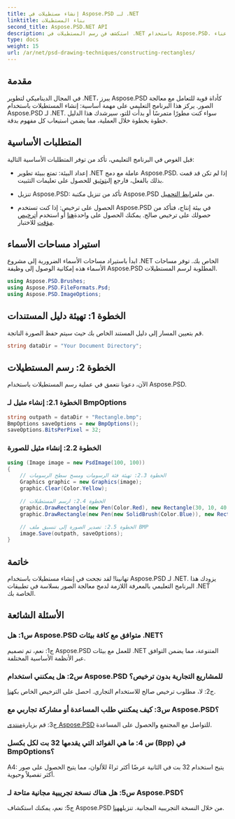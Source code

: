 ```yaml
---
title: إنشاء مستطيلات في Aspose.PSD لـ .NET
linktitle: بناء المستطيلات
second_title: Aspose.PSD.NET API
description: استكشف فن رسم المستطيلات في .NET باستخدام Aspose.PSD. اتبع دليلنا خطوة بخطوة للتكامل السلس. ارفع مستوى لعبة معالجة الصور الخاصة بك دون عناء.
type: docs
weight: 15
url: /ar/net/psd-drawing-techniques/constructing-rectangles/
---
```

## مقدمة

في المجال الديناميكي لتطوير .NET، يبرز Aspose.PSD كأداة قوية للتعامل مع معالجة الصور. يركز هذا البرنامج التعليمي على مهمة أساسية: إنشاء المستطيلات باستخدام Aspose.PSD لـ .NET. سواء كنت مطورًا متمرسًا أو بدأت للتو، سيرشدك هذا الدليل خطوة بخطوة خلال العملية، مما يضمن استيعاب كل مفهوم بدقة.

## المتطلبات الأساسية

قبل الغوص في البرنامج التعليمي، تأكد من توفر المتطلبات الأساسية التالية:

-  إعداد البيئة: تمتع ببيئة تطوير .NET عاملة مع دمج Aspose.PSD. إذا لم تكن قد قمت بذلك بالفعل، فارجع إلى[توثيق](https://reference.aspose.com/psd/net/) للحصول على تعليمات التثبيت.

-  تنزيل Aspose.PSD: تأكد من تنزيل مكتبة Aspose.PSD من ملف[رابط التحميل](https://releases.aspose.com/psd/net/).

-  الحصول على ترخيص: إذا كنت تستخدم Aspose.PSD في بيئة إنتاج، فتأكد من حصولك على ترخيص صالح. يمكنك الحصول على واحدة[هنا](https://purchase.aspose.com/buy) أو استخدم أ[ترخيص مؤقت](https://purchase.aspose.com/temporary-license/) للاختبار.

## استيراد مساحات الأسماء

ابدأ باستيراد مساحات الأسماء الضرورية إلى مشروع .NET الخاص بك. توفر مساحات الأسماء هذه إمكانية الوصول إلى وظيفة Aspose.PSD المطلوبة لرسم المستطيلات.

```csharp
using Aspose.PSD.Brushes;
using Aspose.PSD.FileFormats.Psd;
using Aspose.PSD.ImageOptions;
```

## الخطوة 1: تهيئة دليل المستندات

قم بتعيين المسار إلى دليل المستند الخاص بك حيث سيتم حفظ الصورة الناتجة.

```csharp
string dataDir = "Your Document Directory";
```

## الخطوة 2: رسم المستطيلات

الآن، دعونا نتعمق في عملية رسم المستطيلات باستخدام Aspose.PSD.

### الخطوة 2.1: إنشاء مثيل لـ BmpOptions

```csharp
string outpath = dataDir + "Rectangle.bmp";
BmpOptions saveOptions = new BmpOptions();
saveOptions.BitsPerPixel = 32;
```

### الخطوة 2.2: إنشاء مثيل للصورة

```csharp
using (Image image = new PsdImage(100, 100))
{
    // الخطوة 2.3: تهيئة فئة الرسومات ومسح سطح الرسومات
    Graphics graphic = new Graphics(image);
    graphic.Clear(Color.Yellow);

    // الخطوة 2.4: ارسم المستطيلات
    graphic.DrawRectangle(new Pen(Color.Red), new Rectangle(30, 10, 40, 80));
    graphic.DrawRectangle(new Pen(new SolidBrush(Color.Blue)), new Rectangle(10, 30, 80, 40));

    // الخطوة 2.5: تصدير الصورة إلى تنسيق ملف BMP
    image.Save(outpath, saveOptions);
}
```

## خاتمة

تهانينا! لقد نجحت في إنشاء مستطيلات باستخدام Aspose.PSD لـ .NET. يزودك هذا البرنامج التعليمي بالمعرفة اللازمة لدمج معالجة الصور بسلاسة في تطبيقات .NET الخاصة بك.

## الأسئلة الشائعة

### س1: هل Aspose.PSD متوافق مع كافة بيئات .NET؟

ج1: نعم، تم تصميم Aspose.PSD للعمل مع بيئات .NET المتنوعة، مما يضمن التوافق عبر الأنظمة الأساسية المختلفة.

### س2: هل يمكنني استخدام Aspose.PSD للمشاريع التجارية بدون ترخيص؟

 ج2: لا، مطلوب ترخيص صالح للاستخدام التجاري. احصل على الترخيص الخاص بك[هنا](https://purchase.aspose.com/buy).

### س3: كيف يمكنني طلب المساعدة أو مشاركة تجاربي مع Aspose.PSD؟

 ج3: قم بزيارة[منتدى Aspose.PSD](https://forum.aspose.com/c/psd/34) للتواصل مع المجتمع والحصول على المساعدة.

### س 4: ما هي الفوائد التي يقدمها 32 بت لكل بكسل (Bpp) في BmpOptions؟

A4: يتيح استخدام 32 بت في الثانية عرضًا أكثر ثراءً للألوان، مما يتيح الحصول على صور أكثر تفصيلاً وحيوية.

### س5: هل هناك نسخة تجريبية مجانية متاحة لـ Aspose.PSD؟

 ج5: نعم، يمكنك استكشاف Aspose.PSD من خلال النسخة التجريبية المجانية. تنزيله[هنا](https://releases.aspose.com/).